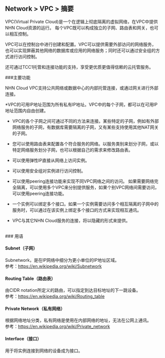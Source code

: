 ## Network > VPC > 摘要

VPC(Virtual Private Cloud)是一个在逻辑上彻底隔离的虚拟网络，在VPC中提供NHN Cloud资源的运行。
每个VPC既可以构成独立的子网、路由表和网关，也可以相互控制。

VPC可以在控制台中进行创建和配置。VPC可以提供需要外部访问的网络服务，也可以实现屏蔽其他网络的数据库或应用的网络服务；同时还可以通过安全组的方式进行访问控制。

还可通过TCC1托管和连接功能的支持，享受更优质更值得信赖的云托管服务。




###主要功能

NHN Cloud VPC支持公共网络或数据中心的内部托管连接，或通过网关进行外部连接。

*VPC的可用IP地址范围为所有私有IP地址。VPC中的每个子网，都可以在可用IP地址范围内自由创建。

* VPC的各个子网之间可通过不同的方法来连接。某些特定的子网，例如有外部网络服务的子网，有数据库需要隔离的子网，又有某些支持使用其他NAT网关的子网。

* 您可以使用路由表来配置各个符合服务的网络。以服务类别来划分子网，或以特定网络服务划分子网，也可以根据自己的需求来修改路由表。

* 可以使用弹性IP直接从网络上访问实例。

* 可以使用安全组对实例进行访问控制。

* 可以使用peering连接功能来实现不同VPC网络之间的访问。
如果需要网络完全隔离，可以使用多个VPC来分别提供服务，如果个别VPC网络间需要访问，可以使用peering连接功能。

* 一个实例可以绑定多个接口。如果一个实例需要访问多个相互隔离的子网中的服务时，可以通过在该实例上绑定多个接口的方式来实现相互通讯。

* VPC与其它NHN Cloud服务的连接，将以隐藏的形式来提供。

<br>
### 用语

#### Subnet（子网）
Subnetwork，是在IP网络中细分为更小单位的IP地址区域。<br>
参考：https://en.wikipedia.org/wiki/Subnetwork

#### Routing Table（路由表）
由CIDR notation所定义的路由，可以指定到达目标地址的下一跳设备。<br>
参考：https://en.wikipedia.org/wiki/Routing_table

#### Private Network（私有网络）
根据网络地址分类，私有网络是使用在内部网络的地址，无法在公网上通讯。<br>
参考：https://en.wikipedia.org/wiki/Private_network

#### Interface（接口）
用于将实例连接到网络的设备成为接口。
